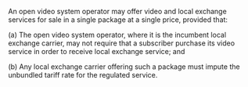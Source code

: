 An open video system operator may offer video and local exchange services for sale in a single package at a single price, provided that:
              

(a) The open video system operator, where it is the incumbent local exchange carrier, may not require that a subscriber purchase its video service in order to receive local exchange service; and

(b) Any local exchange carrier offering such a package must impute the unbundled tariff rate for the regulated service.

